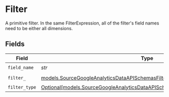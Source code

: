 # Filter

A primitive filter. In the same FilterExpression, all of the filter's field names need to be either all dimensions.


## Fields

| Field                                                                                                                                                            | Type                                                                                                                                                             | Required                                                                                                                                                         | Description                                                                                                                                                      |
| ---------------------------------------------------------------------------------------------------------------------------------------------------------------- | ---------------------------------------------------------------------------------------------------------------------------------------------------------------- | ---------------------------------------------------------------------------------------------------------------------------------------------------------------- | ---------------------------------------------------------------------------------------------------------------------------------------------------------------- |
| `field_name`                                                                                                                                                     | *str*                                                                                                                                                            | :heavy_check_mark:                                                                                                                                               | N/A                                                                                                                                                              |
| `filter_`                                                                                                                                                        | [models.SourceGoogleAnalyticsDataAPISchemasFilter](../models/sourcegoogleanalyticsdataapischemasfilter.md)                                                       | :heavy_check_mark:                                                                                                                                               | N/A                                                                                                                                                              |
| `filter_type`                                                                                                                                                    | [Optional[models.SourceGoogleAnalyticsDataAPISchemasCustomReportsArrayFilterType]](../models/sourcegoogleanalyticsdataapischemascustomreportsarrayfiltertype.md) | :heavy_minus_sign:                                                                                                                                               | N/A                                                                                                                                                              |